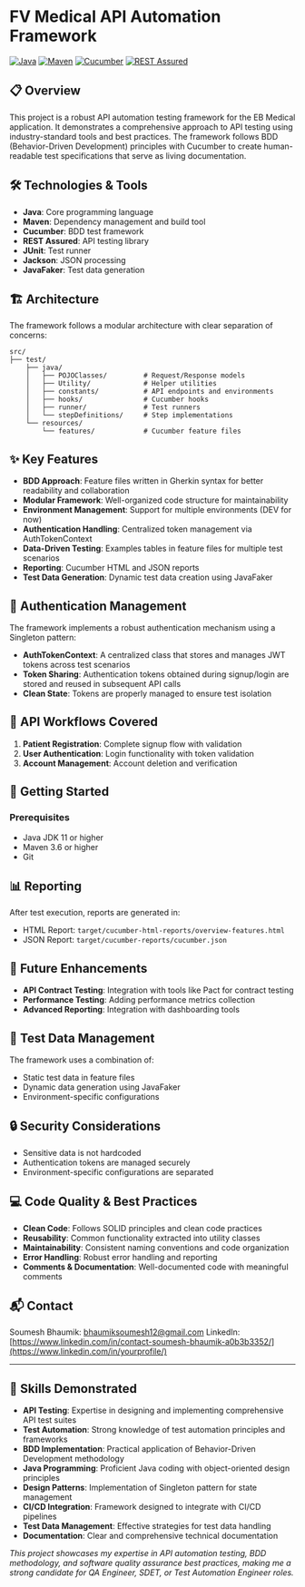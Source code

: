 ﻿# FV Medical API Automation Framework

[![Java](https://img.shields.io/badge/Java-17-orange.svg)](https://www.oracle.com/java/)
[![Maven](https://img.shields.io/badge/Maven-3.8.6-blue.svg)](https://maven.apache.org/)
[![Cucumber](https://img.shields.io/badge/Cucumber-7.26.0-green.svg)](https://cucumber.io/)
[![REST Assured](https://img.shields.io/badge/REST_Assured-5.5.5-blue.svg)](https://rest-assured.io/)

## 📋 Overview

This project is a robust API automation testing framework for the EB Medical application. It demonstrates a comprehensive approach to API testing using industry-standard tools and best practices. The framework follows BDD (Behavior-Driven Development) principles with Cucumber to create human-readable test specifications that serve as living documentation.

## 🛠️ Technologies & Tools

- **Java**: Core programming language
- **Maven**: Dependency management and build tool
- **Cucumber**: BDD test framework
- **REST Assured**: API testing library
- **JUnit**: Test runner
- **Jackson**: JSON processing
- **JavaFaker**: Test data generation

## 🏗️ Architecture

The framework follows a modular architecture with clear separation of concerns:

```
src/
├── test/
    ├── java/
    │   ├── POJOClasses/         # Request/Response models
    │   ├── Utility/             # Helper utilities
    │   ├── constants/           # API endpoints and environments
    │   ├── hooks/               # Cucumber hooks
    │   ├── runner/              # Test runners
    │   └── stepDefinitions/     # Step implementations
    └── resources/
        └── features/            # Cucumber feature files
```

## ✨ Key Features

- **BDD Approach**: Feature files written in Gherkin syntax for better readability and collaboration
- **Modular Framework**: Well-organized code structure for maintainability
- **Environment Management**: Support for multiple environments (DEV for now)
- **Authentication Handling**: Centralized token management via AuthTokenContext
- **Data-Driven Testing**: Examples tables in feature files for multiple test scenarios
- **Reporting**: Cucumber HTML and JSON reports
- **Test Data Generation**: Dynamic test data creation using JavaFaker

## 🔐 Authentication Management

The framework implements a robust authentication mechanism using a Singleton pattern:

- **AuthTokenContext**: A centralized class that stores and manages JWT tokens across test scenarios
- **Token Sharing**: Authentication tokens obtained during signup/login are stored and reused in subsequent API calls
- **Clean State**: Tokens are properly managed to ensure test isolation

## 🔄 API Workflows Covered

1. **Patient Registration**: Complete signup flow with validation
2. **User Authentication**: Login functionality with token validation
3. **Account Management**: Account deletion and verification

## 🚀 Getting Started

### Prerequisites

- Java JDK 11 or higher
- Maven 3.6 or higher
- Git

## 📊 Reporting

After test execution, reports are generated in:
- HTML Report: `target/cucumber-html-reports/overview-features.html`
- JSON Report: `target/cucumber-reports/cucumber.json`

## 🔮 Future Enhancements

- **API Contract Testing**: Integration with tools like Pact for contract testing
- **Performance Testing**: Adding performance metrics collection
- **Advanced Reporting**: Integration with dashboarding tools

## 🧪 Test Data Management

The framework uses a combination of:
- Static test data in feature files
- Dynamic data generation using JavaFaker
- Environment-specific configurations

## 🔒 Security Considerations

- Sensitive data is not hardcoded
- Authentication tokens are managed securely
- Environment-specific configurations are separated

## 💻 Code Quality & Best Practices

- **Clean Code**: Follows SOLID principles and clean code practices
- **Reusability**: Common functionality extracted into utility classes
- **Maintainability**: Consistent naming conventions and code organization
- **Error Handling**: Robust error handling and reporting
- **Comments & Documentation**: Well-documented code with meaningful comments

## 📬 Contact

Soumesh Bhaumik: [bhaumiksoumesh12@gmail.com](mailto:your.email@example.com)
LinkedIn: [https://www.linkedin.com/in/contact-soumesh-bhaumik-a0b3b3352/](https://www.linkedin.com/in/yourprofile/)

---

## 🌟 Skills Demonstrated

- **API Testing**: Expertise in designing and implementing comprehensive API test suites
- **Test Automation**: Strong knowledge of test automation principles and frameworks
- **BDD Implementation**: Practical application of Behavior-Driven Development methodology
- **Java Programming**: Proficient Java coding with object-oriented design principles
- **Design Patterns**: Implementation of Singleton pattern for state management
- **CI/CD Integration**: Framework designed to integrate with CI/CD pipelines
- **Test Data Management**: Effective strategies for test data handling
- **Documentation**: Clear and comprehensive technical documentation


*This project showcases my expertise in API automation testing, BDD methodology, and software quality assurance best practices, making me a strong candidate for QA Engineer, SDET, or Test Automation Engineer roles.*
